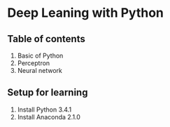 # Deep Leaning with Python

## Table of contents

1. Basic of Python
1. Perceptron
1. Neural network


## Setup for learning

1. Install Python 3.4.1
1. Install Anaconda 2.1.0
